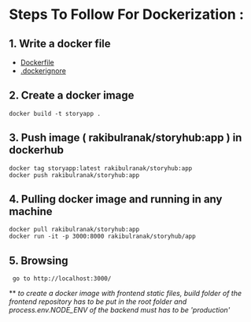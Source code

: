 # Steps To Follow For Dockerization : 

## 1. Write a docker file 
- [Dockerfile](../Dockerfile)
- [.dockerignore](../.dockerignore)

## 2. Create a docker image
    docker build -t storyapp . 

## 3. Push image ( rakibulranak/storyhub:app ) in dockerhub
    docker tag storyapp:latest rakibulranak/storyhub:app
    docker push rakibulranak/storyhub:app 

## 4. Pulling docker image and running in any machine
    docker pull rakibulranak/storyhub:app
    docker run -it -p 3000:8000 rakibulranak/storyhub/app
## 5. Browsing
     go to http://localhost:3000/
** *to create a docker image with frontend static files, build folder  of the frontend repository has to be put in the root folder and process.env.NODE_ENV of the backend must has to be 'production'*

 